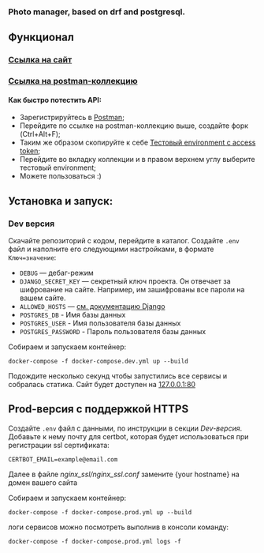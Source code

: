 ### Photo manager, based on drf and postgresql.

## Функционал
### [Ссылка на сайт](https://iterekhov.ru/api/v1/photos/)
### [Ссылка на postman-коллекцию](https://www.postman.com/navigation-astronaut-23060129/workspace/iterekhov/collection/24836864-e622ed07-0ea4-4a98-a50a-cb4b03ec9149?action=share&creator=24836864)
#### Как быстро потестить API:
- Зарегистрируйтесь в [Postman](https://identity.getpostman.com/login);
- Перейдите по ссылке на postman-коллекцию выше, создайте форк (Ctrl+Alt+F);
- Таким же образом скопируйте к себе [Тестовый environment с access token](https://www.postman.com/navigation-astronaut-23060129/workspace/iterekhov/environment/24836864-19357dff-7cec-405b-b18c-4b4523517525);
- Перейдите во вкладку коллекции и в правом верхнем углу выберите тестовый environment;
- Можете пользоваться :)


## Установка и запуск:

### Dev версия

Скачайте репозиторий с кодом, перейдите в каталог. Создайте `.env` файл и наполните его следующими настройками, в формате `Ключ=значение`:

- `DEBUG` — дебаг-режим
- `DJANGO_SECRET_KEY` — секретный ключ проекта. Он отвечает за шифрование на сайте. Например, им зашифрованы все пароли на вашем сайте.
- `ALLOWED_HOSTS` — [см. документацию Django](https://docs.djangoproject.com/en/3.1/ref/settings/#allowed-hosts)
- `POSTGRES_DB` - Имя базы данных
- `POSTGRES_USER` - Имя пользователя базы данных
- `POSTGRES_PASSWORD` - Пароль пользователя базы данных

Собираем и запускаем контейнер:
```
docker-compose -f docker-compose.dev.yml up --build
```
Подождите несколько секунд чтобы запустились все сервисы и собралась статика. Сайт будет доступен на [127.0.0.1:80](https://127.0.0.1:80)

## Prod-версия c поддержкой HTTPS
Создайте `.env` файл с данными, по инструкции в секции *Dev-версия*. Добавьте к нему почту для certbot, которая будет использоваться при регистрации ssl сертификата:
```
CERTBOT_EMAIL=example@email.com
```
Далее в файле *nginx_ssl/nginx_ssl.conf* замените {your hostname} на домен вашего сайта

Собираем и запускаем контейнер:
```
docker-compose -f docker-compose.prod.yml up --build
```
логи сервисов можно посмотреть выполнив в консоли команду:
```
docker-compose -f docker-compose.prod.yml logs -f
```
